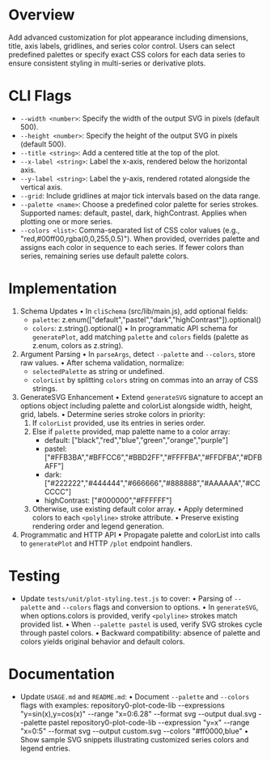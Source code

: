 # Overview
Add advanced customization for plot appearance including dimensions, title, axis labels, gridlines, and series color control. Users can select predefined palettes or specify exact CSS colors for each data series to ensure consistent styling in multi-series or derivative plots.

# CLI Flags
- `--width <number>`: Specify the width of the output SVG in pixels (default 500).
- `--height <number>`: Specify the height of the output SVG in pixels (default 500).
- `--title <string>`: Add a centered title at the top of the plot.
- `--x-label <string>`: Label the x-axis, rendered below the horizontal axis.
- `--y-label <string>`: Label the y-axis, rendered rotated alongside the vertical axis.
- `--grid`: Include gridlines at major tick intervals based on the data range.
- `--palette <name>`: Choose a predefined color palette for series strokes. Supported names: default, pastel, dark, highContrast. Applies when plotting one or more series.
- `--colors <list>`: Comma-separated list of CSS color values (e.g., "red,#00ff00,rgba(0,0,255,0.5)"). When provided, overrides palette and assigns each color in sequence to each series. If fewer colors than series, remaining series use default palette colors.

# Implementation
1. Schema Updates
   • In `cliSchema` (src/lib/main.js), add optional fields:
     - `palette`: z.enum(["default","pastel","dark","highContrast"]).optional()
     - `colors`: z.string().optional()
   • In programmatic API schema for `generatePlot`, add matching `palette` and `colors` fields (palette as z.enum, colors as z.string).
2. Argument Parsing
   • In `parseArgs`, detect `--palette` and `--colors`, store raw values.
   • After schema validation, normalize:
     - `selectedPalette` as string or undefined.
     - `colorList` by splitting `colors` string on commas into an array of CSS strings.
3. GenerateSVG Enhancement
   • Extend `generateSVG` signature to accept an options object including palette and colorList alongside width, height, grid, labels.
   • Determine series stroke colors in priority:
     1. If `colorList` provided, use its entries in series order.
     2. Else if `palette` provided, map palette name to a color array:
        - default: ["black","red","blue","green","orange","purple"]
        - pastel: ["#FFB3BA","#BFFCC6","#BBD2FF","#FFFFBA","#FFDFBA","#DFBAFF"]
        - dark: ["#222222","#444444","#666666","#888888","#AAAAAA","#CCCCCC"]
        - highContrast: ["#000000","#FFFFFF"]
     3. Otherwise, use existing default color array.
   • Apply determined colors to each `<polyline>` stroke attribute.
   • Preserve existing rendering order and legend generation.
4. Programmatic and HTTP API
   • Propagate palette and colorList into calls to `generatePlot` and HTTP `/plot` endpoint handlers.

# Testing
- Update `tests/unit/plot-styling.test.js` to cover:
  • Parsing of `--palette` and `--colors` flags and conversion to options.
  • In `generateSVG`, when options.colors is provided, verify `<polyline>` strokes match provided list.
  • When `--palette pastel` is used, verify SVG strokes cycle through pastel colors.
  • Backward compatibility: absence of palette and colors yields original behavior and default colors.

# Documentation
- Update `USAGE.md` and `README.md`:
  • Document `--palette` and `--colors` flags with examples:
    repository0-plot-code-lib --expressions "y=sin(x),y=cos(x)" --range "x=0:6.28" --format svg --output dual.svg --palette pastel
    repository0-plot-code-lib --expression "y=x" --range "x=0:5" --format svg --output custom.svg --colors "#ff0000,blue"
  • Show sample SVG snippets illustrating customized series colors and legend entries.
